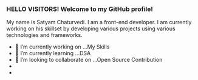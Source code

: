 ### HELLO VISITORS! Welcome to my GitHub profile!

My name is Satyam Chaturvedi.
I am a front-end developer. I am currently working on his skillset by developing various projects using various technologies and frameworks.

- 🔭 I’m currently working on ...My Skills
- 🌱 I’m currently learning ...DSA
- 👯 I’m looking to collaborate on ...Open Source Contribution
- 
- 



<!--
**SATYAMKRIS/SATYAMKRIS** is a ✨ _special_ ✨ repository because its `README.md` (this file) appears on your GitHub profile.

Here are some ideas to get you started:

- 🔭 I’m currently working on ...My Skills
- 🌱 I’m currently learning ...DSA
- 👯 I’m looking to collaborate on ...Open Source Contribution
- 🤔 I’m looking for help with ...
- 💬 Ask me about ...
- 📫 How to reach me: ...https://www.linkedin.com/in/thesatyamchaturvedi/

- 😄 Pronouns: ...He/Him
- ⚡ Fun fact: ...
-->
